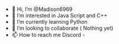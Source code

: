 - 👋 Hi, I’m @Madison6969
- 👀 I’m interested in Java Script and C++
- 🌱 I’m currently learning Python
- 💞️ I’m looking to collaborate ( Nothing yet)
- 📫 How to reach me Discord - 

<!---
Madison6969/Madison6969 is a ✨ special ✨ repository because its `README.md` (this file) appears on your GitHub profile.
You can click the Preview link to take a look at your changes.
--->
